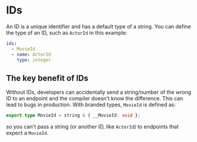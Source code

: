 # IDs

An ID is a unique identifier and has a default type of a string. You can define the type of an ID, such as `ActorId` in this example:

```yaml
ids:
  - MovieId
  - name: ActorId
    type: integer
```

## The key benefit of IDs

Without IDs, developers can accidentally send a string/number of the wrong ID to an endpoint and the compiler doesn't know the difference. This can lead to bugs in production.
With branded types, `MovieId` is defined as:

```typescript
export type MovieId = string & { __MovieId: void };
```

so you can't pass a string (or another ID, like `ActorId`) to endpoints that expect a `MovieId`.
